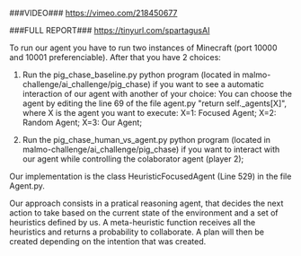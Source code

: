 ###VIDEO###
https://vimeo.com/218450677

###FULL REPORT###
https://tinyurl.com/spartagusAI

To run our agent you have to run two instances of Minecraft (port 10000 and 10001 preferenciable). After that you have 2 choices:

1. Run the pig_chase_baseline.py python program (located in malmo-challenge/ai_challenge/pig_chase) if you want to see a automatic interaction of our agent with another of your choice:
	You can choose the agent by editing the line 69 of the file agent.py "return self._agents[X]", where X is the agent you want to execute:
		X=1: Focused Agent;
		X=2: Random Agent;
		X=3: Our Agent;

2. Run the pig_chase_human_vs_agent.py python program (located in malmo-challenge/ai_challenge/pig_chase) if you want to interact with our agent while controlling the colaborator agent (player 2);

Our implementation is the class HeuristicFocusedAgent (Line 529) in the file Agent.py. 

Our approach consists in a pratical reasoning agent, that decides the next action to take based on the current state of the environment and a set of heuristics defined by us. A meta-heuristic function receives all the heuristics and returns a probability to collaborate. A plan will then be created depending on the intention that was created.